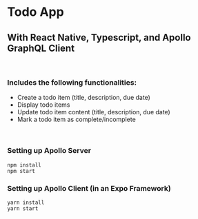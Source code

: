# Todo App
## With React Native, Typescript, and Apollo GraphQL Client

<br>

### **Includes the following functionalities:**
- Create a todo item (title, description, due date)
- Display todo items
- Update todo item content (title, description, due date)
- Mark a todo item as complete/incomplete

<br>

### **Setting up Apollo Server**
    npm install
    npm start

### **Setting up Apollo Client (in an Expo Framework)**
    yarn install
    yarn start

